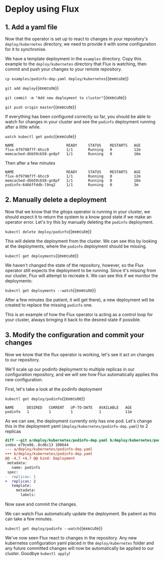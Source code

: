 # Deploy using Flux

## 1. Add a yaml file
Now that the operator is set up to react to changes in your repository's `deploy/kubernetes` directory, we need to provide it with some configuration for it to synchronise.

We have a template deployment in the `examples` directory. Copy this example to the `deploy/kubernetes` directory that Flux is watching, then commit and push your changes to your remote repository.

`cp examples/podinfo-dep.yaml deploy/kubernetes`{{execute}}

`git add deploy`{{execute}}

`git commit -m "Add new deployment to cluster"`{{execute}}

`git push origin master`{{execute}}

If everything has been configured correctly so far, you should be able to watch for changes in your cluster and see the `podinfo` deployment running after a little while.

`watch kubectl get pods`{{execute}}
```
NAME                        READY     STATUS    RESTARTS   AGE
flux-6f9798f7f-6hcc9        1/1       Running   0          12m
memcached-dbb59cb58-gn8pf   1/1       Running   0          16m
```

Then after a few minutes

```
NAME                        READY     STATUS    RESTARTS   AGE
flux-6f9798f7f-6hcc9        1/1       Running   0          12m
memcached-dbb59cb58-gn8pf   1/1       Running   0          16m
podinfo-6466ffddb-l9nq2     1/1       Running   0          3m
```

## 2. Manually delete a deployment
Now that we know that the gitops operator is running in your cluster, we should expect it to return the system to a know good state if we make an operator error. Let's try this by manually deleting the `podinfo` deployment.

`kubectl delete deploy/podinfo`{{execute}}

This will delete the deployment from the cluster. We can see this by looking at the deployments, where the `podinfo` deployment should be missing.

`kubectl get deployments`{{execute}}

We haven't changed the state of the repository, however, so the Flux operator still expects the deployment to be running. Since it's missing from our cluster, Flux will attempt to recreate it. We can see this if we monitor the deployments:

`kubectl get deployments --watch`{{execute}}

After a few minutes (be patient, it will get there), a new deployment will be created to replace the missing `podinfo` one.

This is an example of how the Flux operator is acting as a control loop for your cluster, always bringing it back to the desired state if possible.

## 3. Modify the configuration and commit your changes
Now we know that the flux operator is working, let's see it act on changes to our repository.

We'll scale up our podinfo deployment to multiple replicas in our configuration repository, and we will see how Flux automatically applies this new configuration.

First, let's take a look at the podinfo deployment

`kubectl get deploy/podinfo`{{execute}}
```
NAME      DESIRED   CURRENT   UP-TO-DATE   AVAILABLE   AGE
podinfo   1         1         1            1           11m
```

As we can see, the deployment currently only has one pod. Let's change this in the deployment yaml (`deploy/kubernetes/podinfo-dep.yaml`) to 2 replicas

```diff
diff --git a/deploy/kubernetes/podinfo-dep.yaml b/deploy/kubernetes/podinfo-dep.yaml
index e79ce86..8cd6c13 100644
--- a/deploy/kubernetes/podinfo-dep.yaml
+++ b/deploy/kubernetes/podinfo-dep.yaml
@@ -4,7 +4,7 @@ kind: Deployment
 metadata:
   name: podinfo
 spec:
-  replicas: 1
+  replicas: 2
   template:
     metadata:
       labels:
```

Now save and commit the changes.

We can watch Flux automatically update the deployment. Be patient as this can take a few minutes.

`kubectl get deploy/podinfo --watch`{{execute}}

We've now seen Flux react to changes in the repository. Any new kubernetes configuration yaml placed in the `deploy/kubernetes` folder and any future committed changes will now be automatically be applied to our cluster. Goodbye `kubectl apply`!
